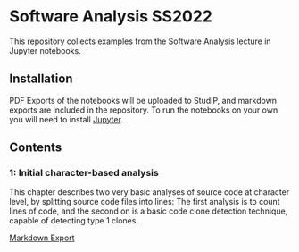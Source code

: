 # Software Analysis SS2022

This repository collects examples from the Software Analysis lecture in
Jupyter notebooks. 

## Installation

PDF Exports of the notebooks will be uploaded to StudIP, and markdown
exports are included in the repository. To run the notebooks on your own you
will need to install [Jupyter](https://jupyter.org/install).

## Contents

### 1: Initial character-based analysis

This chapter describes two very basic analyses of source code at character
level, by splitting source code files into lines: The first analysis is to
count lines of code, and the second on is a basic code clone detection
technique, capable of detecting type 1 clones.

[Markdown Export](rendered/1%20Analysis%20Basics.md)

